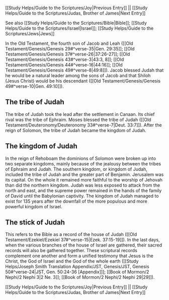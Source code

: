[[Study Helps/Guide to the Scriptures/Joy|Previous Entry]]  ||  [[Study Helps/Guide to the Scriptures/Judas, Brother of James|Next Entry]]

 See also [[Study Helps/Guide to the Scriptures/Bible|Bible]]; [[Study Helps/Guide to the Scriptures/Israel|Israel]]; [[Study Helps/Guide to the Scriptures/Jews|Jews]]

 In the Old Testament, the fourth son of Jacob and Leah ([[Old Testament/Genesis/Genesis 29#^verse-35|Gen. 29:35]]; [[Old Testament/Genesis/Genesis 37#^verse-26|37:26-27]]; [[Old Testament/Genesis/Genesis 43#^verse-3|43:3, 8]]; [[Old Testament/Genesis/Genesis 44#^verse-16|44:16]]; [[Old Testament/Genesis/Genesis 49#^verse-8|49:8]]). Jacob blessed Judah that he would be a natural leader among the sons of Jacob and that Shiloh (Jesus Christ) would be his descendant ([[Old Testament/Genesis/Genesis 49#^verse-10|Gen. 49:10]]).

## The tribe of Judah

 The tribe of Judah took the lead after the settlement in Canaan. Its chief rival was the tribe of Ephraim. Moses blessed the tribe of Judah ([[Old Testament/Deuteronomy/Deuteronomy 33#^verse-7|Deut. 33:7]]). After the reign of Solomon, the tribe of Judah became the kingdom of Judah.

## The kingdom of Judah

 In the reign of Rehoboam the dominions of Solomon were broken up into two separate kingdoms, mainly because of the jealousy between the tribes of Ephraim and Judah. The southern kingdom, or kingdom of Judah, included the tribe of Judah and the greater part of Benjamin. Jerusalem was its capital. On the whole it remained more faithful to the worship of Jehovah than did the northern kingdom. Judah was less exposed to attack from the north and east, and the supreme power remained in the hands of the family of David until the Babylonian captivity. The kingdom of Judah managed to exist for 135 years after the downfall of the more populous and more powerful kingdom of Israel.

## The stick of Judah

 This refers to the Bible as a record of the house of Judah ([[Old Testament/Ezekiel/Ezekiel 37#^verse-15|Ezek. 37:15-19]]). In the last days, when the various branches of the house of Israel are gathered, their sacred records will also be gathered together. These scriptural records complement one another and form a unified testimony that Jesus is the Christ, the God of Israel and the God of the whole earth ([[Study Helps/Joseph Smith Translation Appendix/JST, Genesis/JST, Genesis 50#^verse-24|JST, Gen. 50:24-36 [Appendix]]]; [[Book of Mormon/2 Nephi/2 Nephi 3|2 Ne. 3]]; [[Book of Mormon/2 Nephi/2 Nephi 29|29]]).

[[Study Helps/Guide to the Scriptures/Joy|Previous Entry]]  ||  [[Study Helps/Guide to the Scriptures/Judas, Brother of James|Next Entry]]